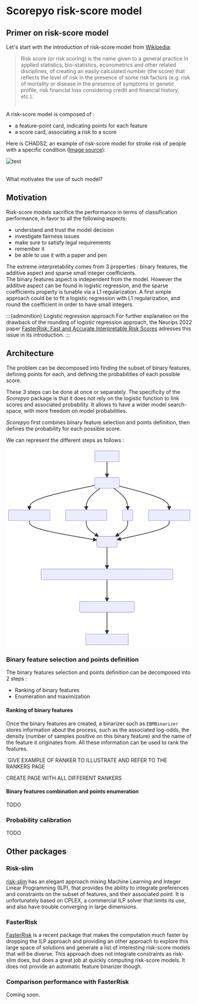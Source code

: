 # Scorepyo risk-score model

## Primer on risk-score model
Let's start with the introduction of risk-score model from <a href="https://en.wikipedia.org/wiki/Risk_score">Wikipedia</a>: 

>Risk score (or risk scoring) is the name given to a general practice in applied statistics, bio-statistics, econometrics and other related disciplines, of creating an easily calculated number (the score) that reflects the level of risk in the presence of some risk factors (e.g. risk of mortality or disease in the presence of symptoms or genetic profile, risk financial loss considering credit and financial history, etc.).<br /><br />
<!-- >Risk scores are designed to be:
>* Simple to calculate: In many cases all you need to calculate a score is a pen and a piece of paper (although some scores use rely on more sophisticated or less transparent calculations that require a computer program).
>* Easily interpreted: The result of the calculation is a single number, and higher score usually means higher risk. Furthermore, many scoring methods enforce some form of monotonicity along the measured risk factors to allow a straight forward interpretation of the score (e.g. risk of mortality only increases with age, risk of payment default only increase with the amount of total debt the customer has, etc.).
>* Actionable: Scores are designed around a set of possible actions that should be taken as a result of the calculated score. Effective score-based policies can be designed and executed by setting thresholds on the value of the score and associating them with escalating actions. -->

A risk-score model is composed of :
* a feature-point card, indicating points for each feature
* a score card, associating a risk to a score

Here is CHADS2, an example of risk-score model for stroke risk of people with a specific condition (<a href="https://en.wikipedia.org/wiki/CHA2DS2%E2%80%93VASc_score#CHADS2">Image source</a>):

<img src="example_risk_score.PNG" align="right" title='test' style="width:700px;"/>

<br /><br />

What motivates the use of such model?

## Motivation

Risk-score models sacrifice the performance in terms of classification performance, in favor to all the following aspects:
* understand and trust the model decision
* investigate fairness issues
* make sure to satisfy legal requirements
* remember it
* be able to use it with a paper and pen

The extreme interpretability comes from 3 properties : binary features, the additive aspect and sparse small integer coefficients.<br />
The binary features aspect is independent from the model. However the additive aspect can be found in logistic regression, and the sparse coefficients property is tunable via a L1 regularization. A first simple approach could be to fit a logistic regression with L1 regularization, and round the coefficient in order to have small integers. 

:::{admonition} Logistic regression approach
For further explanation on the drawback of the rounding of logistic regression approach, the Neurips 2022 paper <a href="https://arxiv.org/pdf/2210.05846.pdf">FasterRisk: Fast and Accurate Interpretable Risk Scores</a> adresses this issue in its introduction.
:::

## Architecture 

The problem can be decomposed into finding the subset of binary features, defining points for each, and defining the probabilities of each possible score.

These 3 steps can be done at once or separately. The specificity of the *Scorepyo* package is that it does not rely on the logistic function to link scores and associated probability. It allows to have a wider  model search-space, with more freedom on model probabilities. 



*Scorepyo* first combines binary feature selection and points definition, then defines the probability for each possible score. 

We can represent the different steps as follows :

<img src="overview_architecture_TB.svg" align="center" title='overview' style="width:700px;"/>



### Binary feature selection and points definition

The binary features selection and points definition can be decomposed into 2 steps :
* Ranking of binary features
* Enumeration and maximization

#### Ranking of binary features

Once the binary features are created, a binarizer such as `EBMBinarizer` stores information about the process, such as the associated log-odds, the density (number of samples positive on this binary feature) and the name of the feature it originates from. All these information can be used to rank the features.

`GIVE EXAMPLE OF RANKER TO ILLUSTRATE AND REFER TO THE RANKERS PAGE

CREATE PAGE WITH ALL DIFFERENT RANKERS



#### Binary features combination and points enumeration

TODO


### Probability calibration

TODO





<!-- ## interpretation of feature point
log odds, similar to log regression -->


<!-- 
## Problem formulation

The risk-score model can be modeled as an optimization problem with 3 sets of decision variables.

### Sets, parameters and variables
We can introduce the following notations:

* Sets
    * $\{i \in [1,...,n]\}$, set of indices of binary features
    * $X=[X_j, j \in [1,...,m]]$, set of samples with $X_j \in \{0,1\}^{m}$
    * $y=[y_j \in \{0,1\}, j \in [1,...,m]]$, set of binary target value
* Parameters
    * $N_{\text{min}}, N_{\text{max}}$, resp. minimum and maximum number of selected features
    * $V_{\text{min}}$, $V_{\text{max}}$, resp. minimum and maximum value for points associated to selected features
* Variables
    * feature selection variables (*binary*) : $f_i$, equals to $1$ if feature $i$ is selected for the risk-score model
    * log-odd/point variables (*relative integer*) : $points_i$, points associated to each binary feature
    * log-odd intercept (*continuous*): $intercept$, log-odd when risk score is equal to 0



### Objective function
The objective function is the minimization of the logloss of the computed risk on training samples:

$min \sum_{j=1}^{m}y_jlog(p_j) +(1-y_j)log(1-p_j)$

with $p_j = \frac{1}{1+e^{-[\sum_i (points_iX_{ji} F_i)+intercept]}}$

### Constraints
#### Min. and max. number of features

This constraint enforces that the number of selected features lies in the interval defined by $N_{\text{min}}$ and $N_{\text{max}}$.

$N_{\text{min}} \leq \sum_{i=1}^n f_i \leq N_{\text{max}}$


#### Min. and max. points value and link

<!-- These constraints enforce that each points value associated to the selected features lies in the interval defined by $V_{\text{min}}$ and $V_{\text{max}}$.

$V_{\text{min}} \leq points_i \leq V_{\text{max}}, \forall i\in [1,...,n]$

#### Link selection of features and points associated -->

<!-- These constraints serve two purposes : bound point values to their possible minimum and maximum values, and link selection of features and their associated points. Indeed, we want to make sure that non-selected features will have 0 point associated to them.



$V_{\text{min}}f_i \leq points_i \leq V_{\text{max}}f_i, \forall i \in [1,...,n]$ 

:::{admonition} Note
Note that in this formulation, the maximum number of selected features is always respected, unlike the minimum number of selected features. The model could select some features and assign them 0 point, this would be equate to not selecting that feature.
:::

We could also add other constraints, such as limit or force the number of selected features within defined subsets, etc.

<!-- ## Optuna implementation -->
<!--In this formulation, there are $2n+1$ variables and $n+1$ constraints, with $n$ being the number of binary features. The size of this problem is relatively small, but the hard part is in the combination of the objective function, which involves a non linear (log-loss) function with a lot of samples, and integer variables.



## Optuna modelization

To handle this problem with Optuna, we should not exactly use the same variables, as it is better to have a smaller number of variables with larger domain.

### Sets, parameters and variables

* Sets
    * $\{i \in [1,...,n]\}$, set of binary features
    * $X=[X_j, j \in [1,...,m]]$, set of samples with $X_j \in \{0,1\}^{m}$
    * $y=[y_j \in \{0,1\}, j \in [1,...,m]]$, set of binary target value
* Parameters
    * $N_{\text{min}}, N_{\text{max}}$, resp. minimum and maximum number of selected features
    * $V_{\text{min}}$, $V_{\text{max}}$, resp. minimum and maximum value for points associated to selected features
* Variables
    * feature selection variables (*categorical*) : $cf_k$, equals to $i$ if feature $i$ is selected for the risk-score model for the $k^{th}$ selected features, $k \in [1,...,N_{\text{max}}]$
    * log-odd/point variables (*relative integer*) : $points_k$, points associated to $k^{th}$ selected features
    * log-odd intercept (*continuous*): $intercept$, log-odd when risk score is equal to 

Observe that now we are left only with $2N_{\text{max}}+1$ variables
    
### Objective function
The objective function is still the minimization of the logloss of the computed risk on training samples:

$min \sum_{j=1}^{m}y_jlog(p_j) +(1-y_j)log(1-p_j)$

with $p_j = \frac{1}{1+e^{-[\sum_k (points_kX_{jcf_k} F_{cf_k})+intercept]}}$

Since Optuna offers the possibility to put any objective function, we can also use other classification metrics (e.g. average precision, ROC AUC).

It will efficiently samples value for the $2N_{\text{max}}$ variables in order to minimize the log-loss.

:::{admonition} Note
Note that nothing prevents Optuna to sample a value of 0 point for one of the selected binary features.

The `OptunaRiskScore` model will implement in future developments the enforcement of the selection of a minimum number of features. 
::: --> 

## Other packages

### Risk-slim

<a href="https://github.com/ustunb/risk-slim" target="_blank">risk-slim</a> has an elegant approach mixing Machine Learning and Integer Linear Programming (ILP), that provides the ability to integrate preferences and constraints on the subset of features, and their associated point. It is unfortunately based on CPLEX, a commercial ILP solver that limits its use, and also have trouble converging in large dimensions.

### FasterRisk

<a href="https://github.com/jiachangliu/FasterRisk" target="_blank">FasterRisk</a> is a recent package that makes the computation much faster by dropping the ILP approach and providing an other approach to explore this large space of solutions and generate a list of interesting risk-score models that will be diverse. This approach does not integrate constraints as risk-slim does, but does a great job at quickly computing risk-score models. It does not provide an automatic feature binarizer though.


### Comparison performance with FasterRisk

Coming soon.